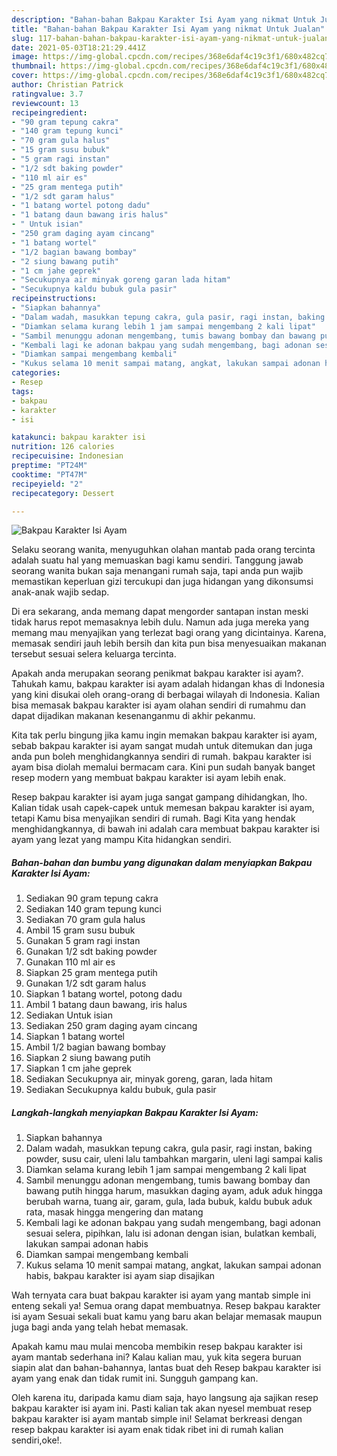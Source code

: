 ```yaml
---
description: "Bahan-bahan Bakpau Karakter Isi Ayam yang nikmat Untuk Jualan"
title: "Bahan-bahan Bakpau Karakter Isi Ayam yang nikmat Untuk Jualan"
slug: 117-bahan-bahan-bakpau-karakter-isi-ayam-yang-nikmat-untuk-jualan
date: 2021-05-03T18:21:29.441Z
image: https://img-global.cpcdn.com/recipes/368e6daf4c19c3f1/680x482cq70/bakpau-karakter-isi-ayam-foto-resep-utama.jpg
thumbnail: https://img-global.cpcdn.com/recipes/368e6daf4c19c3f1/680x482cq70/bakpau-karakter-isi-ayam-foto-resep-utama.jpg
cover: https://img-global.cpcdn.com/recipes/368e6daf4c19c3f1/680x482cq70/bakpau-karakter-isi-ayam-foto-resep-utama.jpg
author: Christian Patrick
ratingvalue: 3.7
reviewcount: 13
recipeingredient:
- "90 gram tepung cakra"
- "140 gram tepung kunci"
- "70 gram gula halus"
- "15 gram susu bubuk"
- "5 gram ragi instan"
- "1/2 sdt baking powder"
- "110 ml air es"
- "25 gram mentega putih"
- "1/2 sdt garam halus"
- "1 batang wortel potong dadu"
- "1 batang daun bawang iris halus"
- " Untuk isian"
- "250 gram daging ayam cincang"
- "1 batang wortel"
- "1/2 bagian bawang bombay"
- "2 siung bawang putih"
- "1 cm jahe geprek"
- "Secukupnya air minyak goreng garan lada hitam"
- "Secukupnya kaldu bubuk gula pasir"
recipeinstructions:
- "Siapkan bahannya"
- "Dalam wadah, masukkan tepung cakra, gula pasir, ragi instan, baking powder, susu cair, uleni lalu tambahkan margarin, uleni lagi sampai kalis"
- "Diamkan selama kurang lebih 1 jam sampai mengembang 2 kali lipat"
- "Sambil menunggu adonan mengembang, tumis bawang bombay dan bawang putih hingga harum, masukkan daging ayam, aduk aduk hingga berubah warna, tuang air, garam, gula, lada bubuk, kaldu bubuk aduk rata, masak hingga mengering dan matang"
- "Kembali lagi ke adonan bakpau yang sudah mengembang, bagi adonan sesuai selera, pipihkan, lalu isi adonan dengan isian, bulatkan kembali, lakukan sampai adonan habis"
- "Diamkan sampai mengembang kembali"
- "Kukus selama 10 menit sampai matang, angkat, lakukan sampai adonan habis, bakpau karakter isi ayam siap disajikan"
categories:
- Resep
tags:
- bakpau
- karakter
- isi

katakunci: bakpau karakter isi 
nutrition: 126 calories
recipecuisine: Indonesian
preptime: "PT24M"
cooktime: "PT47M"
recipeyield: "2"
recipecategory: Dessert

---
```



![Bakpau Karakter Isi Ayam](https://img-global.cpcdn.com/recipes/368e6daf4c19c3f1/680x482cq70/bakpau-karakter-isi-ayam-foto-resep-utama.jpg)

Selaku seorang wanita, menyuguhkan olahan mantab pada orang tercinta adalah suatu hal yang memuaskan bagi kamu sendiri. Tanggung jawab seorang  wanita bukan saja menangani rumah saja, tapi anda pun wajib memastikan keperluan gizi tercukupi dan juga hidangan yang dikonsumsi anak-anak wajib sedap.

Di era  sekarang, anda memang dapat mengorder santapan instan meski tidak harus repot memasaknya lebih dulu. Namun ada juga mereka yang memang mau menyajikan yang terlezat bagi orang yang dicintainya. Karena, memasak sendiri jauh lebih bersih dan kita pun bisa menyesuaikan makanan tersebut sesuai selera keluarga tercinta. 



Apakah anda merupakan seorang penikmat bakpau karakter isi ayam?. Tahukah kamu, bakpau karakter isi ayam adalah hidangan khas di Indonesia yang kini disukai oleh orang-orang di berbagai wilayah di Indonesia. Kalian bisa memasak bakpau karakter isi ayam olahan sendiri di rumahmu dan dapat dijadikan makanan kesenanganmu di akhir pekanmu.

Kita tak perlu bingung jika kamu ingin memakan bakpau karakter isi ayam, sebab bakpau karakter isi ayam sangat mudah untuk ditemukan dan juga anda pun boleh menghidangkannya sendiri di rumah. bakpau karakter isi ayam bisa diolah memalui bermacam cara. Kini pun sudah banyak banget resep modern yang membuat bakpau karakter isi ayam lebih enak.

Resep bakpau karakter isi ayam juga sangat gampang dihidangkan, lho. Kalian tidak usah capek-capek untuk memesan bakpau karakter isi ayam, tetapi Kamu bisa menyajikan sendiri di rumah. Bagi Kita yang hendak menghidangkannya, di bawah ini adalah cara membuat bakpau karakter isi ayam yang lezat yang mampu Kita hidangkan sendiri.

<!--inarticleads1-->

##### Bahan-bahan dan bumbu yang digunakan dalam menyiapkan Bakpau Karakter Isi Ayam:

1. Sediakan 90 gram tepung cakra
1. Sediakan 140 gram tepung kunci
1. Sediakan 70 gram gula halus
1. Ambil 15 gram susu bubuk
1. Gunakan 5 gram ragi instan
1. Gunakan 1/2 sdt baking powder
1. Gunakan 110 ml air es
1. Siapkan 25 gram mentega putih
1. Gunakan 1/2 sdt garam halus
1. Siapkan 1 batang wortel, potong dadu
1. Ambil 1 batang daun bawang, iris halus
1. Sediakan  Untuk isian
1. Sediakan 250 gram daging ayam cincang
1. Siapkan 1 batang wortel
1. Ambil 1/2 bagian bawang bombay
1. Siapkan 2 siung bawang putih
1. Siapkan 1 cm jahe geprek
1. Sediakan Secukupnya air, minyak goreng, garan, lada hitam
1. Sediakan Secukupnya kaldu bubuk, gula pasir




<!--inarticleads2-->

##### Langkah-langkah menyiapkan Bakpau Karakter Isi Ayam:

1. Siapkan bahannya
1. Dalam wadah, masukkan tepung cakra, gula pasir, ragi instan, baking powder, susu cair, uleni lalu tambahkan margarin, uleni lagi sampai kalis
1. Diamkan selama kurang lebih 1 jam sampai mengembang 2 kali lipat
1. Sambil menunggu adonan mengembang, tumis bawang bombay dan bawang putih hingga harum, masukkan daging ayam, aduk aduk hingga berubah warna, tuang air, garam, gula, lada bubuk, kaldu bubuk aduk rata, masak hingga mengering dan matang
1. Kembali lagi ke adonan bakpau yang sudah mengembang, bagi adonan sesuai selera, pipihkan, lalu isi adonan dengan isian, bulatkan kembali, lakukan sampai adonan habis
1. Diamkan sampai mengembang kembali
1. Kukus selama 10 menit sampai matang, angkat, lakukan sampai adonan habis, bakpau karakter isi ayam siap disajikan




Wah ternyata cara buat bakpau karakter isi ayam yang mantab simple ini enteng sekali ya! Semua orang dapat membuatnya. Resep bakpau karakter isi ayam Sesuai sekali buat kamu yang baru akan belajar memasak maupun juga bagi anda yang telah hebat memasak.

Apakah kamu mau mulai mencoba membikin resep bakpau karakter isi ayam mantab sederhana ini? Kalau kalian mau, yuk kita segera buruan siapin alat dan bahan-bahannya, lantas buat deh Resep bakpau karakter isi ayam yang enak dan tidak rumit ini. Sungguh gampang kan. 

Oleh karena itu, daripada kamu diam saja, hayo langsung aja sajikan resep bakpau karakter isi ayam ini. Pasti kalian tak akan nyesel membuat resep bakpau karakter isi ayam mantab simple ini! Selamat berkreasi dengan resep bakpau karakter isi ayam enak tidak ribet ini di rumah kalian sendiri,oke!.

